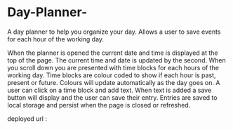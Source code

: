 # Day-Planner-

A day planner to help you organize your day. Allows a user to save events for each hour of the working day.

When the planner is opened the current date and time is displayed at the top of the page.
The current time and date is updated by the second.
When you scroll down you are presented with time blocks for each hours of the working day.
Time blocks are colour coded to show if each hour is past, present or future. Colours will update automatically as the day goes on.
A user can click on a time block and add text. When text is added a save button will display and the user can save their entry.
Entries are saved to local storage and persist when the page is closed or refreshed.



deployed url : 